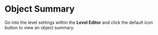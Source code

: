 # Object Summary

Go into the <cy>level settings</c> within the **<cb>Level Editor</c>** and click the <cg>default icon button</c> to view an object summary.